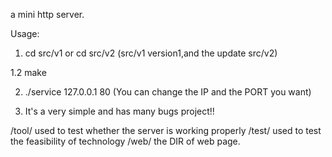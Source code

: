 a mini http server.

Usage:
1. cd src/v1 or cd src/v2  (src/v1 version1,and the update src/v2)

1.2 make

2. ./service 127.0.0.1 80 (You can change the IP and the PORT you want)




3. It's a very simple and has many bugs project!!


/tool/   used to test whether the server is working properly
/test/   used to test the feasibility of technology
/web/    the DIR of web page.